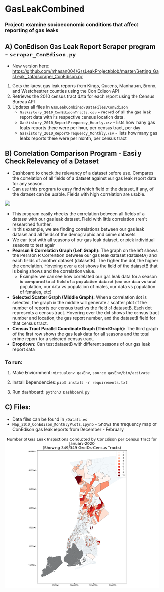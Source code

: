 # GasLeakCombined
### Project: examine socioeconomic conditions that affect reporting of gas leaks 

## A) ConEdison Gas Leak Report Scraper program - `scraper_ConEdison.py` 
 * New version here: https://github.com/mhasan004/GasLeakProject/blob/master/Getting_GasLeak_Data/scraper_ConEdison.py
 1) Gets the latest gas leak reports from Kings, Queens, Manhattan, Bronx, and Westchestrer counties using the Con Edison API
 2) Retrieves the 2010 census tract data for each report using the Census Bureau API 
 3) Updates all files in `GasLeakCombined/DataFiles/ConEdison`
     * `GasHistory_2010_ConEdisonTracts.csv` - record of all the gas leak report data with its respective census location data. 
     * `GasHistory_2010_ReportFrequency_Hourly.csv`  - lists how many gas leaks reports there were per hour, per census tract, per day 
     * `GasHistory_2010_ReportFrequency_Monthly.csv` - lists how many gas leaks reports there were per month, per census tract

## B) Correlation Comparison Program - Easily Check Relevancy of a Dataset
* Dashboard to check the relevancy of a dataset before use. Compares the correlation of all fields of a dataset against our gas leak report data for any season. 
* Can use this program to easy find which field of the dataset, if any, of the dataset can be usable. Fields with high correlation are usable. 

<img src=PicGifs/dashboard_demo_faster.gif width="800">

* This program easily checks the correlation between all fields of a dataset with our gas leak dataset. Field with little correlation aren't researched further. 
* In this example, we are finding correlations between our gas leak dataset and all fields of the demographic and crime datasets
* We can test with all seasons of our gas leak dataset, or pick individual seasons to test again
* **Pearson R Correlation Graph (Left Graph):** The graph on the left shows the Pearson R Correlation between our gas leak dataset (datasetA) and each fields of another dataset (datasetB). The higher the dot, the higher the correlation. Hovering over a dot shows the field of the datasetB that is being shows and the correlation value.
  * Example: we can see how correlated our gas leak data for a season is compared to all field of a population dataset (ex: our data vs total population, our data vs population of males, our data vs population of females, etc)
* **Selected Scatter Graph (Middle Graph):** When a correlation dot is selected, the graph in the middle will generate a scatter plot of the number of reports per census tract vs the field of datasetB. Each dot represents a census tract. Hovering over the dot shows the census tract number and location, the gas report number, and the datasetB field for that census tract.
* **Census Tract Parallel Coordinate Graph (Third Graph):** The third graph of the first row shows the gas leak data for all seasons and the total crime report for a selected census tract. 
* **Dropdown:** Can test datasetB with different seasons of our gas leak report data
 
### To run:
1) Make Enviornment:  `virtualenv gasEnv`, `source gasEnv/bin/activate`
    
2) Install Dependencies: 
    `pip3 install -r requirements.txt`

3) Run dashboard: 
    `python3 Dashboard.py`

## C) Files:
* Data files can be found in `/Datafiles`
* `Map_2010_ConEdison_MonthlyPlots.ipynb` - Shows the frequency map of ConEdison gas leak reports from December - February
<img src=PicGifs/MapPic_Conedison_Jan2020.PNG width="500">

